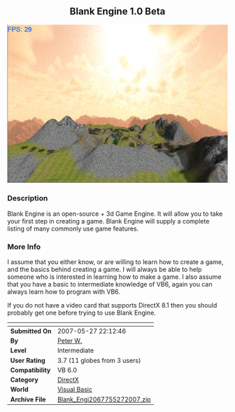 ﻿<div align="center">

## Blank Engine 1\.0 Beta

<img src="PIC2007523182388465.GIF">
</div>

### Description

Blank Engine is an open-source + 3d Game Engine. It will allow you to take your first step in creating a game. Blank Engine will supply a complete listing of many commonly use game features.
 
### More Info
 
I assume that you either know, or are willing to learn how to create a game, and the basics behind creating a game. I will always be able to help someone who is interested in learning how to make a game. I also assume that you have a basic to intermediate knowledge of VB6, again you can always learn how to program with VB6.

If you do not have a video card that supports DirectX 8.1 then you should probably get one before trying to use Blank Engine.


<span>             |<span>
---                |---
**Submitted On**   |2007-05-27 22:12:46
**By**             |[Peter W\.](https://github.com/Planet-Source-Code/PSCIndex/blob/master/ByAuthor/peter-w.md)
**Level**          |Intermediate
**User Rating**    |3.7 (11 globes from 3 users)
**Compatibility**  |VB 6\.0
**Category**       |[DirectX](https://github.com/Planet-Source-Code/PSCIndex/blob/master/ByCategory/directx__1-44.md)
**World**          |[Visual Basic](https://github.com/Planet-Source-Code/PSCIndex/blob/master/ByWorld/visual-basic.md)
**Archive File**   |[Blank\_Engi2067755272007\.zip](https://github.com/Planet-Source-Code/peter-w-blank-engine-1-0-beta__1-68663/archive/master.zip)








